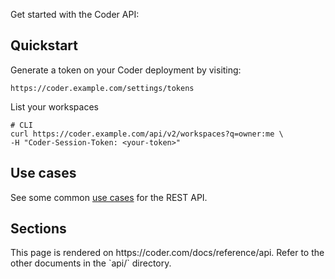 Get started with the Coder API:

## Quickstart

Generate a token on your Coder deployment by visiting:

```shell
https://coder.example.com/settings/tokens
```

List your workspaces

```shell
# CLI
curl https://coder.example.com/api/v2/workspaces?q=owner:me \
-H "Coder-Session-Token: <your-token>"
```

## Use cases

See some common [use cases](../index.md#use-cases) for the REST API.

## Sections

<children>
  This page is rendered on https://coder.com/docs/reference/api. Refer to the other documents in the `api/` directory.
</children>
